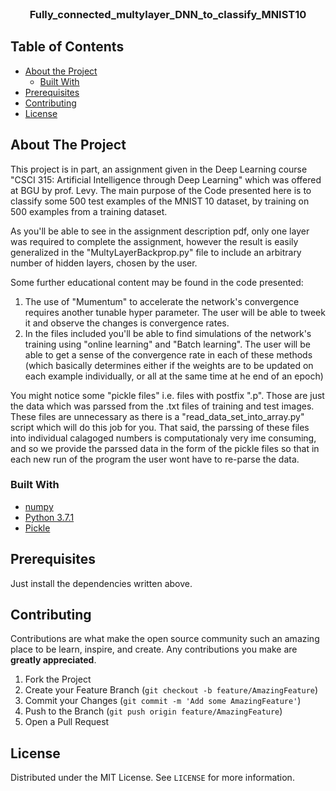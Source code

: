 

<br />
<p align="center">

  <h3 align="center">Fully_connected_multylayer_DNN_to_classify_MNIST10</h3>


  </p>
</p>



<!-- TABLE OF CONTENTS -->
## Table of Contents

* [About the Project](#about-the-project)
  * [Built With](#built-with)
* [Prerequisites](#prerequisites)
* [Contributing](#contributing)
* [License](#license)


<!-- ABOUT THE PROJECT -->
## About The Project
This project is in part, an assignment given in the Deep Learning course "CSCI 315: Artificial Intelligence through Deep Learning" which was offered at BGU by prof. Levy.
The main purpose of the Code presented here is to classify some 500 test examples of the MNIST 10 dataset, by training on 500 examples from a training dataset.

As you'll be able to see in the assignment description pdf, only one layer was required to complete the assignment, however the result is easily generalized in the "MultyLayerBackprop.py" file to include an arbitrary number of hidden layers, chosen by the user. 

Some further educational content may be found in the code presented:
1) The use of "Mumentum" to accelerate the network's convergence requires another tunable hyper parameter. The user will be able to tweek it and observe the changes is convergence rates.
2) In the files included you'll be able to find simulations of the network's training using "online learning" and "Batch learning". The user will be able to get a sense of the convergence rate in each of these methods (which basically determines either if the weights are to be updated on each example individually, or all at the same time at he end of an epoch)

You might notice some "pickle files" i.e. files with postfix ".p". Those are just the data which was parssed from the .txt files of training and test images. These files are unnecessary as there is a "read_data_set_into_array.py" script which will do this job for you. That said, the parssing of these files into individual calagoged numbers is computationaly very ime consuming, and so we provide the parssed data in the form of the pickle files so that in each new run of the program the user wont have to re-parse the data.

### Built With

* [numpy](https://numpy.org/)
* [Python 3.7.1](https://www.python.org/downloads/release/python-371/)
* [Pickle](https://docs.python.org/3/library/pickle.html)




## Prerequisites

Just install the dependencies written above.


<!-- CONTRIBUTING -->
## Contributing

Contributions are what make the open source community such an amazing place to be learn, inspire, and create. Any contributions you make are **greatly appreciated**.

1. Fork the Project
2. Create your Feature Branch (`git checkout -b feature/AmazingFeature`)
3. Commit your Changes (`git commit -m 'Add some AmazingFeature'`)
4. Push to the Branch (`git push origin feature/AmazingFeature`)
5. Open a Pull Request



<!-- LICENSE -->
## License

Distributed under the MIT License. See `LICENSE` for more information.



<!-- MARKDOWN LINKS & IMAGES -->
<!-- https://www.markdownguide.org/basic-syntax/#reference-style-links -->
[contributors-shield]: https://img.shields.io/github/contributors/nadavleh/repo.svg?style=flat-square
[forks-shield]: https://img.shields.io/github/forks/nadavleh/repo.svg?style=flat-square
[forks-url]: https://github.com/nadavleh/repo/network/members
[stars-shield]: https://img.shields.io/github/stars/nadavleh/repo.svg?style=flat-square
[stars-url]: https://github.com/nadavleh/repo/stargazers
[issues-shield]: https://img.shields.io/github/issues/nadavleh/repo.svg?style=flat-square
[issues-url]: https://github.com/nadavleh/repo/issues
[license-shield]: https://img.shields.io/github/license/nadavleh/repo.svg?style=flat-square
